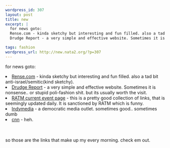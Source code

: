```yaml
--- 
wordpress_id: 307
layout: post
title: new
excerpt: |
  for news goto:
  Rense.com - kinda sketchy but interesting and fun filled. also a tad bit anti-israel/semitic(kind sketchy).
  Drudge Report - a very simple and effective website. Sometimes it is nonsense.. or stupid poli-fashion shit. but its usually worth the visit. 

tags: fashion
wordpress_url: http://new.nata2.org/?p=307
---
```

for news goto:
<li><a href="http://rense.com/">Rense.com</a> - kinda sketchy but interesting and fun filled. also a tad bit anti-israel/semitic(kind sketchy).
<li><a href="http://drudgereport.com">Drudge Report</a> - a very simple and effective website. Sometimes it is nonsense.. or stupid poli-fashion shit. but its usually worth the visit. 
<li><a href="http://ratm.com/new2/news/current_events/index.html">RATM current event page</a> - this is a pretty good collection of links, that is seemingly updated daily. It is sanctioned by RATM which is funny.
<li><a href="http://www.indymedia.org">Indymedia</a> - a democratic media outlet. sometimes good.. sometimes dumb
<li><a href="http://www.cnn.com">cnn</a> - heh. 

<br/><br/>so those are the links that make up my every morning. check em out.
